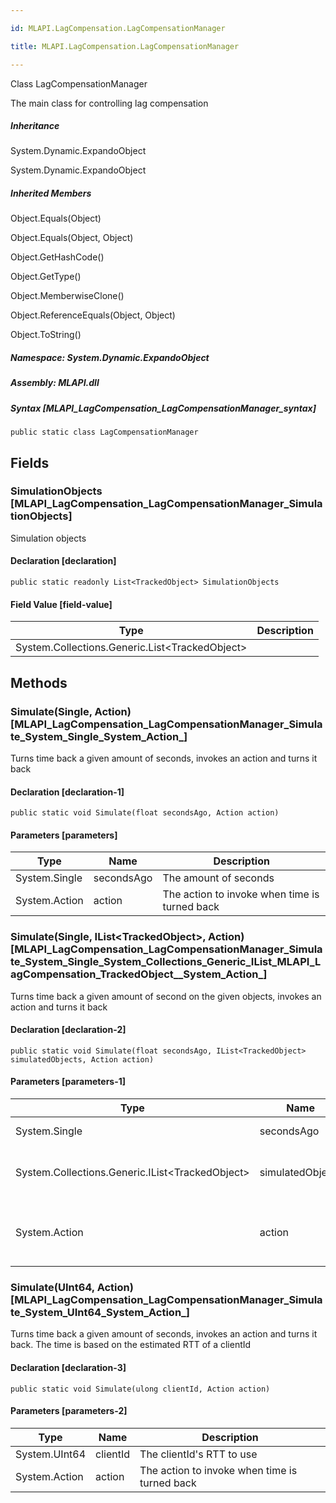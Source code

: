 ```yaml
---

id: MLAPI.LagCompensation.LagCompensationManager

title: MLAPI.LagCompensation.LagCompensationManager

---
```


Class LagCompensationManager

<div class="markdown level0 summary" markdown="1">

The main class for controlling lag compensation

</div>

<div class="markdown level0 conceptual" markdown="1">

</div>

<div class="inheritance" markdown="1">

##### Inheritance

<div class="level0" markdown="1">

System.Dynamic.ExpandoObject

</div>

<div class="level1" markdown="1">

System.Dynamic.ExpandoObject

</div>

</div>

<div class="inheritedMembers" markdown="1">

##### Inherited Members

<div markdown="1">

Object.Equals(Object)

</div>

<div markdown="1">

Object.Equals(Object, Object)

</div>

<div markdown="1">

Object.GetHashCode()

</div>

<div markdown="1">

Object.GetType()

</div>

<div markdown="1">

Object.MemberwiseClone()

</div>

<div markdown="1">

Object.ReferenceEquals(Object, Object)

</div>

<div markdown="1">

Object.ToString()

</div>

</div>

##### **Namespace**: System.Dynamic.ExpandoObject

##### **Assembly**: MLAPI.dll

##### Syntax [MLAPI_LagCompensation_LagCompensationManager_syntax]

    public static class LagCompensationManager

## Fields

### SimulationObjects [MLAPI_LagCompensation_LagCompensationManager_SimulationObjects]

<div class="markdown level1 summary" markdown="1">

Simulation objects

</div>

<div class="markdown level1 conceptual" markdown="1">

</div>

#### Declaration [declaration]

    public static readonly List<TrackedObject> SimulationObjects

#### Field Value [field-value]

| Type                                                                       | Description |
|----------------------------------------------------------------------------|-------------|
| <span class="xref">System.Collections.Generic.List</span>\<TrackedObject\> |             |

## Methods <span id="MLAPI_LagCompensation_LagCompensationManager_Simulate_"></span>

### Simulate(Single, Action) [MLAPI_LagCompensation_LagCompensationManager_Simulate_System_Single_System_Action_]

<div class="markdown level1 summary" markdown="1">

Turns time back a given amount of seconds, invokes an action and turns
it back

</div>

<div class="markdown level1 conceptual" markdown="1">

</div>

#### Declaration [declaration-1]

    public static void Simulate(float secondsAgo, Action action)

#### Parameters [parameters]

| Type                                    | Name                                          | Description                                   |
|-----------------------------------------|-----------------------------------------------|-----------------------------------------------|
| <span class="xref">System.Single</span> | <span class="parametername">secondsAgo</span> | The amount of seconds                         |
| <span class="xref">System.Action</span> | <span class="parametername">action</span>     | The action to invoke when time is turned back |

<span
id="MLAPI_LagCompensation_LagCompensationManager_Simulate_"></span>

### Simulate(Single, IList\<TrackedObject\>, Action) [MLAPI_LagCompensation_LagCompensationManager_Simulate_System_Single_System_Collections_Generic_IList_MLAPI_LagCompensation_TrackedObject__System_Action_]

<div class="markdown level1 summary" markdown="1">

Turns time back a given amount of second on the given objects, invokes
an action and turns it back

</div>

<div class="markdown level1 conceptual" markdown="1">

</div>

#### Declaration [declaration-2]

    public static void Simulate(float secondsAgo, IList<TrackedObject> simulatedObjects, Action action)

#### Parameters [parameters-1]

| Type                                                                        | Name                                                | Description                                   |
|-----------------------------------------------------------------------------|-----------------------------------------------------|-----------------------------------------------|
| <span class="xref">System.Single</span>                                     | <span class="parametername">secondsAgo</span>       | The amount of seconds                         |
| <span class="xref">System.Collections.Generic.IList</span>\<TrackedObject\> | <span class="parametername">simulatedObjects</span> | The object to simulate back in time           |
| <span class="xref">System.Action</span>                                     | <span class="parametername">action</span>           | The action to invoke when time is turned back |

<span
id="MLAPI_LagCompensation_LagCompensationManager_Simulate_"></span>

### Simulate(UInt64, Action) [MLAPI_LagCompensation_LagCompensationManager_Simulate_System_UInt64_System_Action_]

<div class="markdown level1 summary" markdown="1">

Turns time back a given amount of seconds, invokes an action and turns
it back. The time is based on the estimated RTT of a clientId

</div>

<div class="markdown level1 conceptual" markdown="1">

</div>

#### Declaration [declaration-3]

    public static void Simulate(ulong clientId, Action action)

#### Parameters [parameters-2]

| Type                                    | Name                                        | Description                                   |
|-----------------------------------------|---------------------------------------------|-----------------------------------------------|
| <span class="xref">System.UInt64</span> | <span class="parametername">clientId</span> | The clientId's RTT to use                     |
| <span class="xref">System.Action</span> | <span class="parametername">action</span>   | The action to invoke when time is turned back |
